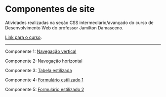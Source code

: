# Componentes de site

Atividades realizadas na seção CSS intermediário/avançado do curso de Desenvolvimento Web do professor Jamilton Damasceno.

[Link para o curso](https://www.udemy.com/course/web-completo/ "Curso Desenvolvimento Web").

---

Componente 1: [Navegação vertical](https://github.com/plgisele/componentes-css/tree/master/navegacao-vertical "Navegação vertical")

Componente 2: [Navegação horizontal](https://github.com/plgisele/componentes-css/tree/master/navegacao-horizontal "Navegação horizontal")

Componente 3: [Tabela estilizada](https://github.com/plgisele/componentes-css/tree/master/tabela-estilizada "Tabela estilizada")

Componente 4: [Formulário estilizado 1](https://github.com/plgisele/componentes-css/tree/master/formulario-estilizado1 "Formulário estilizado 1")

Componente 5: [Formulário estilizado 2](https://github.com/plgisele/componentes-css/tree/master/formulario-estilizado2 "Formulário estilizado 2")
